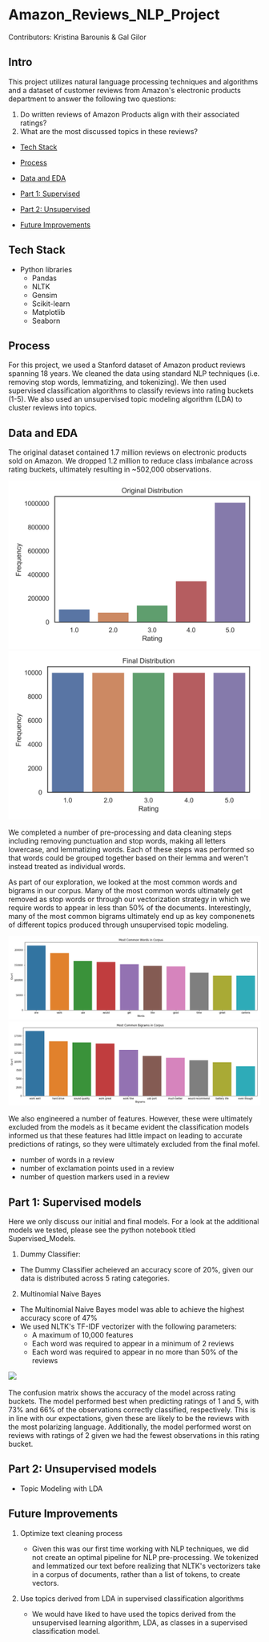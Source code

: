 # Amazon_Reviews_NLP_Project

Contributors: Kristina Barounis & Gal Gilor

## Intro 

This project utilizes natural language processing techniques and algorithms and a dataset of customer reviews from Amazon's electronic products department to answer the following two questions:

1. Do written reviews of Amazon Products align with their associated ratings?
2. What are the most discussed topics in these reviews?

- [Tech Stack](#tech-stack)

- [Process](#process)

- [Data and EDA](#data-and-eda)
    
- [Part 1: Supervised](#part-1-supervised-models)

- [Part 2: Unsupervised](#part-2-unsupervised-models)

- [Future Improvements](#future-improvements)

## Tech Stack

- Python libraries
    - Pandas
    - NLTK
    - Gensim
    - Scikit-learn
    - Matplotlib
    - Seaborn

## Process

For this project, we used a Stanford dataset of Amazon product reviews spanning 18 years. We cleaned the data using standard NLP techniques (i.e. removing stop words, lemmatizing, and tokenizing). We then used supervised classification algorithms to classify reviews into rating buckets (1-5). We also used an unsupervised topic modeling algorithm (LDA) to cluster reviews into topics.
  
## Data and EDA

The original dataset contained 1.7 million reviews on electronic products sold on Amazon. We dropped 1.2 million to reduce class imbalance across rating buckets, ultimately resulting in ~502,000 observations.

![](/Images/class_imbalance.png) ![](/Images/class_imbalance_fixed.png)

We completed a number of pre-processing and data cleaning steps including removing punctuation and stop words, making all letters lowercase, and lemmatizing words. Each of these steps was performed so that words could be grouped together based on their lemma and weren't instead treated as individual words.

As part of our exploration, we looked at the most common words and bigrams in our corpus. Many of the most common words ultimately get removed as stop words or through our vectorization strategy in which we require words to appear in less than 50% of the documents. Interestingly, many of the most common bigrams ultimately end up as key componenets of different topics produced through unsupervised topic modeling.

![](/Images/Most_common_words.png) ![](/Images/Most_common_bigrams.png) 

We also engineered a number of features. However, these were ultimately excluded from the models as it became evident  the classification models informed us that these features had little impact on leading to accurate predictions of ratings, so they were ultimately excluded from the final mofel.  
- number of words in a review
- number of exclamation points used in a review
- number of question markers used in a review

## Part 1: Supervised models

Here we only discuss our initial and final models. For a look at the additional models we tested, please see the python notebook titled Supervised_Models.

1. Dummy Classifier:
- The Dummy Classifier acheieved an accuracy score of 20%, given our data is distributed across 5 rating categories.

2. Multinomial Naive Bayes
- The Multinomial Naive Bayes model was able to achieve the highest accuracy score of 47%
- We used NLTK's TF-IDF vectorizer with the following parameters: 
    - A maximum of 10,000 features 
    - Each word was required to appear in a minimum of 2 reviews
    - Each word was required to appear in no more than 50% of the reviews
    
![](/Images/confusion.png)

The confusion matrix shows the accuracy of the model across rating buckets. The model performed best when predicting ratings of 1 and 5, with 73% and 66% of the observations correctly classified, respectively. This is in line with our expectations, given these are likely to be the reviews with the most polarizing language. Additionally, the model performed worst on reviews with ratings of 2 given we had the fewest observations in this rating bucket. 

## Part 2: Unsupervised models

- Topic Modeling with LDA

## Future Improvements

1. Optimize text cleaning process
    - Given this was our first time working with NLP techniques, we did not create an optimal pipeline for NLP pre-processing. We tokenized and lemmatized our text before realizing that NLTK's vectorizers take in a corpus of documents, rather than a list of tokens, to create vectors.
    
2. Use topics derived from LDA in supervised classification algorithms
    - We would have liked to have used the topics derived from the unsupervised learning algorithm, LDA, as classes in a supervised classification model.

